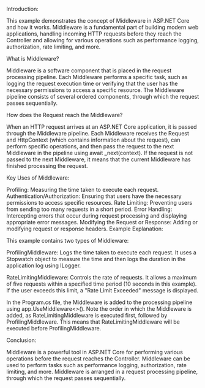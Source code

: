 
Introduction:

This example demonstrates the concept of Middleware in ASP.NET Core and how it works. Middleware is a fundamental part of building modern web applications, handling incoming HTTP requests before they reach the Controller and allowing for various operations such as performance logging, authorization, rate limiting, and more.

What is Middleware?

Middleware is a software component that is placed in the request processing pipeline. Each Middleware performs a specific task, such as logging the request execution time or verifying that the user has the necessary permissions to access a specific resource. The Middleware pipeline consists of several ordered components, through which the request passes sequentially.

How does the Request reach the Middleware?

When an HTTP request arrives at an ASP.NET Core application, it is passed through the Middleware pipeline. Each Middleware receives the Request and HttpContext (which contains information about the request), can perform specific operations, and then pass the request to the next Middleware in the pipeline using await _next(context). If the request is not passed to the next Middleware, it means that the current Middleware has finished processing the request.

Key Uses of Middleware:

Profiling: Measuring the time taken to execute each request.
Authentication/Authorization: Ensuring that users have the necessary permissions to access specific resources.
Rate Limiting: Preventing users from sending too many requests in a short period.
Error Handling: Intercepting errors that occur during request processing and displaying appropriate error messages.
Modifying the Request or Response: Adding or modifying request or response headers.
Example Explanation:

This example contains two types of Middleware:

ProfilingMiddleware: Logs the time taken to execute each request. It uses a Stopwatch object to measure the time and then logs the duration in the application log using ILogger.

RateLimitingMiddleware: Controls the rate of requests. It allows a maximum of five requests within a specified time period (10 seconds in this example). If the user exceeds this limit, a "Rate Limit Exceeded" message is displayed.

In the Program.cs file, the Middleware is added to the processing pipeline using app.UseMiddleware<>(). Note the order in which the Middleware is added, as RateLimitingMiddleware is executed first, followed by ProfilingMiddleware. This means that RateLimitingMiddleware will be executed before ProfilingMiddleware.

Conclusion:

Middleware is a powerful tool in ASP.NET Core for performing various operations before the request reaches the Controller. Middleware can be used to perform tasks such as performance logging, authorization, rate limiting, and more. Middleware is arranged in a request processing pipeline, through which the request passes sequentially.
